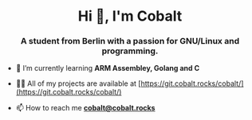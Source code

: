 <h1 align="center">Hi 👋, I'm Cobalt</h1>
<h3 align="center">A student from Berlin with a passion for GNU/Linux and programming.</h3>

- 🌱 I’m currently learning **ARM Assembley, Golang and C**

- 👨‍💻 All of my projects are available at [https://git.cobalt.rocks/cobalt/](https://git.cobalt.rocks/cobalt/)

- 📫 How to reach me **cobalt@cobalt.rocks**
